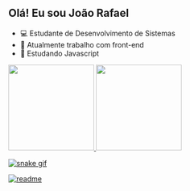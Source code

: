 ## Olá! Eu sou João Rafael
- 💻 Estudante de Desenvolvimento de Sistemas
- 🔭 Atualmente trabalho com front-end
- 🌱 Estudando Javascript
<div>
<a href="https://github.com/joaorafael07">
<img height="170em" src="https://github-readme-stats.vercel.app/api?username=joaorafael07&show_icons=true&theme=algolia"/>
<img height="170em" src="https://github-readme-stats.vercel.app/api/top-langs/?username=joaorafael07&layout=compact&theme=algolia"/>
</div>

![snake gif](https://github.com/joaorafel07/joaorafael07/blob/output/github-contribution-grid-snake.svg)

[![readme](https://github-readme-stats.vercel.app/api/pin/?username=joaorafael07&repo=joaorafel07&theme=react)](https://github.com/joaorafael07/joaorafael07)
